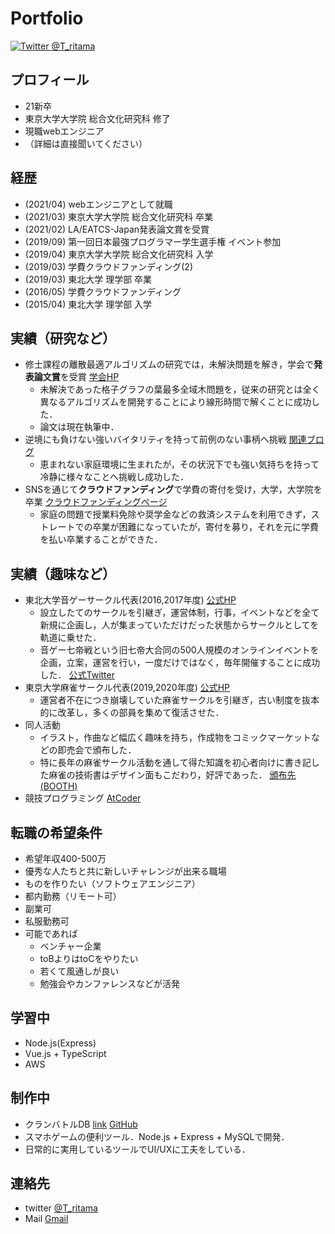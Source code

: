 # Portfolio

[![Twitter @T_ritama](https://img.shields.io/badge/Twitter-%40T__ritama-blue.svg?style=flat-square&logo=twitter)](https://twitter.com/T_ritama)

## プロフィール

- 21新卒
- 東京大学大学院 総合文化研究科 修了
- 現職webエンジニア
- （詳細は直接聞いてください）

## 経歴

- (2021/04) webエンジニアとして就職
- (2021/03) 東京大学大学院 総合文化研究科 卒業
- (2021/02) LA/EATCS-Japan発表論文賞を受賞
- (2019/09) 第一回日本最強プログラマー学生選手権 イベント参加
- (2019/04) 東京大学大学院 総合文化研究科 入学
- (2019/03) 学費クラウドファンディング(2)
- (2019/03) 東北大学 理学部 卒業
- (2016/05) 学費クラウドファンディング
- (2015/04) 東北大学 理学部 入学

## 実績（研究など）

- 修士課程の離散最適アルゴリズムの研究では，未解決問題を解き，学会で**発表論文賞**を受賞
[学会HP](http://www-ppl.ist.osaka-u.ac.jp/la2020/winter.php) 
  - 未解決であった格子グラフの葉最多全域木問題を，従来の研究とは全く異なるアルゴリズムを開発することにより線形時間で解くことに成功した．
  - 論文は現在執筆中．
- 逆境にも負けない強いバイタリティを持って前例のない事柄へ挑戦 
[関連ブログ](http://t-ritama.hatenablog.com/entry/2016/05/12/215446)
  - 恵まれない家庭環境に生まれたが，その状況下でも強い気持ちを持って冷静に様々なことへ挑戦し成功した．
- SNSを通じて**クラウドファンディング**で学費の寄付を受け，大学，大学院を卒業
[クラウドファンディングページ](https://polca.jp/projects/cmkAn82kqbB)
  - 家庭の問題で授業料免除や奨学金などの救済システムを利用できず，ストレートでの卒業が困難になっていたが，寄付を募り，それを元に学費を払い卒業することができた．

## 実績（趣味など）

- 東北大学音ゲーサークル代表(2016,2017年度)
[公式HP](https://tohokuotoge.wixsite.com/tonevo)
  - 設立したてのサークルを引継ぎ，運営体制，行事，イベントなどを全て新規に企画し，人が集まっていただけだった状態からサークルとしてを軌道に乗せた．
  - 音ゲー七帝戦という旧七帝大合同の500人規模のオンラインイベントを企画，立案，運営を行い，一度だけではなく，毎年開催することに成功した．
  [公式Twitter](https://twitter.com/7univ_otoge)
- 東京大学麻雀サークル代表(2019,2020年度)
[公式HP](http://utmj-haku.main.jp/web/)
  - 運営者不在につき崩壊していた麻雀サークルを引継ぎ，古い制度を抜本的に改革し，多くの部員を集めて復活させた．
- 同人活動
  - イラスト，作曲など幅広く趣味を持ち，作成物をコミックマーケットなどの即売会で頒布した．
  - 特に長年の麻雀サークル活動を通して得た知識を初心者向けに書き記した麻雀の技術書はデザイン面もこだわり，好評であった．
  [頒布先(BOOTH)](https://tritama.booth.pm/items/1657619)
- 競技プログラミング
[AtCoder](https://atcoder.jp/users/Tritama)

## 転職の希望条件

- 希望年収400-500万
- 優秀な人たちと共に新しいチャレンジが出来る職場
- ものを作りたい（ソフトウェアエンジニア）
- 都内勤務（リモート可）
- 副業可
- 私服勤務可
- 可能であれば
  - ベンチャー企業
  - toBよりはtoCをやりたい
  - 若くて風通しが良い
  - 勉強会やカンファレンスなどが活発

## 学習中

- Node.js(Express)
- Vue.js + TypeScript
- AWS

## 制作中

- クランバトルDB 
[link](http://priconne-db.net/)
[GitHub](https://github.com/Tritama/priconnedb)
- スマホゲームの便利ツール．Node.js + Express + MySQLで開発．
- 日常的に実用しているツールでUI/UXに工夫をしている．

## 連絡先

- twitter [@T_ritama](https://twitter.com/T_ritama)
- Mail [Gmail](masahisa.goto279@gmail.com)